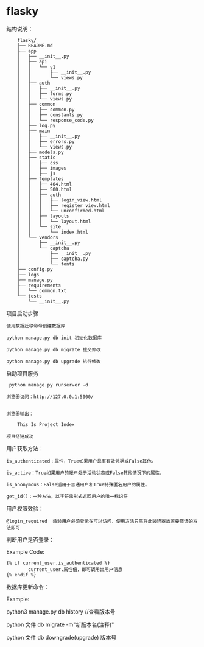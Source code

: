 # flasky

 结构说明：

		flasky/
		├── README.md
		├── app
		│   ├── __init__.py
		│   ├── api
		│   │   └── v1
		│   │       ├── __init__.py
		│   │       └── views.py
		│   ├── auth
		│   │   ├── __init__.py
		│   │   ├── forms.py
		│   │   └── views.py
		│   ├── common
		│   │   ├── common.py
		│   │   ├── constants.py
		│   │   └── response_code.py
		│   ├── log.py
		│   ├── main
		│   │   ├── __init__.py
		│   │   ├── errors.py
		│   │   └── views.py
		│   ├── models.py
		│   ├── static
		│   │   ├── css
		│   │   ├── images
		│   │   ├── js
		│   ├── templates
		│   │   ├── 404.html
		│   │   ├── 500.html
		│   │   ├── auth
		│   │   │   ├── login_view.html
		│   │   │   ├── register_view.html
		│   │   │   └── unconfirmed.html
		│   │   ├── layouts
		│   │   │   └── layout.html
		│   │   └── site
		│   │       └── index.html
		│   └── vendors
		│       ├── __init__.py
		│       └── captcha
		│           ├── __init__.py
		│           ├── captcha.py
		│           └── fonts
		├── config.py
		├── logs
		├── manage.py
		├── requirements
		│   └── common.txt
		└── tests
		    └── __init__.py
 项目启动步骤

    使用数据迁移命令创建数据库

    python manage.py db init 初始化数据库

    python manage.py db migrate 提交修改

    python manage.py db upgrade 执行修改

 启动项目服务

     python manage.py runserver -d

    浏览器访问：http://127.0.0.1:5000/


    浏览器输出：

        This Is Project Index

    项目搭建成功

 用户获取方法：

    is_authenticated：属性，True如果用户具有有效凭据或False其他。

    is_active：True如果用户的帐户处于活动状态或False其他情况下的属性。

    is_anonymous：False适用于普通用户和True特殊匿名用户的属性。

    get_id()：一种方法，以字符串形式返回用户的唯一标识符

用户权限效验：

    @login_required  效验用户必须登录在可以访问，使用方法只需将此装饰器放置要修饰的方法即可


判断用户是否登录：

Example Code:

    {% if current_user.is_authenticated %}
            current_user.属性值，即可调用出用户信息
    {% endif %}


数据库更新命令：

Example:

python3 manage.py db history   //查看版本号

python 文件 db migrate -m"新版本名(注释)"

python 文件 db downgrade(upgrade) 版本号
